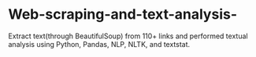 # Web-scraping-and-text-analysis-
Extract text(through BeautifulSoup) from 110+ links and performed textual analysis using Python, Pandas, NLP, NLTK, and textstat.
